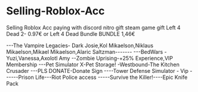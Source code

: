 # Selling-Roblox-Acc
Selling Roblox Acc
paying with 
discord nitro gift
steam game gift
Left 4 Dead 2- 0.97€
or
Left 4 Dead Bundle BUNDLE 1,46€

---The Vampire Legacies- Dark Josie,Kol Mikaelson,Niklaus Mikaelson,Mikael Mikaelson,Alaric Saltzman-------
---BedWars -Yuzi,Vanessa,Axolotl Amy
--Zombie Uprising-+25% Experience,VIP Membership
---Pet Simulator X-Pet Storage!
-Westbound-The Kitchen Crusader
---PLS DONATE-Donate Sign
----Tower Defense Simulator - Vip
------Prison Life---Riot Police access
-----Survive the Killer!----Epic Knife Pack
